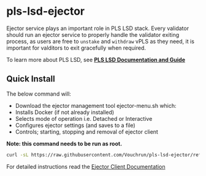 # pls-lsd-ejector

Ejector service plays an important role in PLS LSD stack. Every validator should run an ejector service to properly handle the validator exiting process, as users are free to `unstake` and `withdraw` vPLS as they need, it is important for valditors to exit gracefully when required.

To learn more about PLS LSD, see [**PLS LSD Documentation and Guide**](https://vouch.run/docs/architecture/vouch_lsd.html)

## Quick Install

The below command will:

- Download the ejector management tool ejector-menu.sh which:
- Installs Docker (if not already installed)
- Selects mode of operation i.e. Detached or Interactive
- Configures ejector settings (and saves to a file)
- Controls; starting, stopping and removal of ejector client


**Note: this command needs to be run as root.**

```bash
curl -sL https://raw.githubusercontent.com/Vouchrun/pls-lsd-ejector/refs/heads/main/ejector-menu.sh > ejector-menu.sh; sudo chmod +x ejector-menu.sh && sudo ./ejector-menu.sh
```


For detailed instructions read the [Ejector Client Documentation](https://vouch.run/docs/validator_guide/ejector_client.html)
